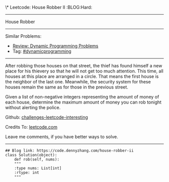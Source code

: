 \\\* Leetcode: House Robber II                                   :BLOG:Hard:  

---

House Robber  

---

Similar Problems:  

-   [Review: Dynamic Programming Problems](https://code.dennyzhang.com/review-dynamicprogramming)
-   Tag: [#dynamicprogramming](https://code.dennyzhang.com/tag/dynamicprogramming)

---

After robbing those houses on that street, the thief has found himself a new place for his thievery so that he will not get too much attention. This time, all houses at this place are arranged in a circle. That means the first house is the neighbor of the last one. Meanwhile, the security system for these houses remain the same as for those in the previous street.  

Given a list of non-negative integers representing the amount of money of each house, determine the maximum amount of money you can rob tonight without alerting the police.  

Github: [challenges-leetcode-interesting](https://github.com/DennyZhang/challenges-leetcode-interesting/tree/master/problems/house-robber-ii)  

Credits To: [leetcode.com](https://leetcode.com/problems/house-robber-ii/description/)  

Leave me comments, if you have better ways to solve.  

---

    ## Blog link: https://code.dennyzhang.com/house-robber-ii
    class Solution(object):
        def rob(self, nums):
    	"""
    	:type nums: List[int]
    	:rtype: int
    	"""

